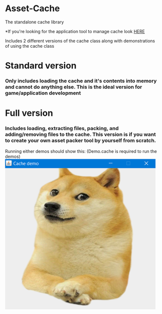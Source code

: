 # Asset-Cache
The standalone cache library

*If you're looking for the application tool to manage cache look [HERE](https://github.com/DTanJP/Asset-Cache-Packer/blob/master/README.md)

Includes 2 different versions of the cache class along with demonstrations of using the cache class

# Standard version
### Only includes loading the cache and it's contents into memory and cannot do anything else. This is the ideal version for game/application development

# Full version
### Includes loading, extracting files, packing, and adding/removing files to the cache. This version is if you want to create your own asset packer tool by yourself from scratch.

Running either demos should show this: (Demo.cache is required to run the demos)
![Demo screenshot](https://raw.githubusercontent.com/DTanJP/Asset-Cache/master/images/Screenshot_1.png)
